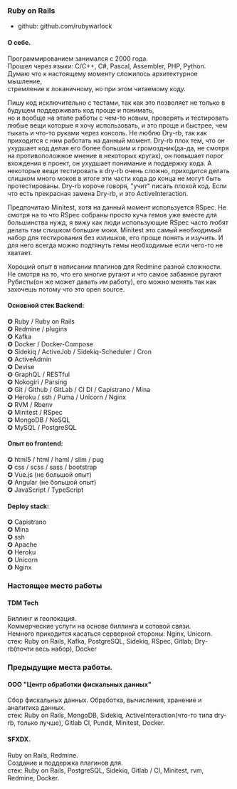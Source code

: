 ### Ruby on Rails  
* github: github.com/rubywarlock

#### О себе.  
Программированием занимался с 2000 года.  
Прошел через языки: C/C++, C#, Pascal, Assembler, PHP, Python.  
Думаю что к настоящему моменту сложилось архитектурное мышление,  
стремление к локаничному, но при этом читаемому коду. 

Пишу код исключительно с тестами, так как это позволяет не только в будущем поддерживать код проще и понимать,  
но и вообще на этапе работы с чем-то новым, проверять и тестировать любые вещи которые я хочу использовать, и это проще и быстрее, чем тыкать и что-то руками через консоль.  Не люблю Dry-rb, так как приходится с ним работать на данный момент. Dry-rb плох тем, что он ухудшает код делая его более большим и громоздник(да-да, не смотря на противоположное мнение в некоторых кругах), он повышает порог вхождения в проект, он ухудшает понимание и поддержку кода. А некоторые вещи тестировать в dry-rb очень сложно, приходится делать слишком много моков в итоге эти части кода до конца не могут быть протестированы. Dry-rb короче говоря, "учит" писать плохой код.
Если что есть прекрасная замена Dry-rb, и это ActiveInteraction.

Предпочитаю Minitest, хотя на данный момент используется RSpec. Не смотря на то что RSpec собраны просто куча гемов уже вместе для большинства нужд, я вижу как люди использующие RSpec часто любят делать там слишком большие моки.
Minitest это самый необходимый набор для тестирования без излишков, его проще понять и изучить.
И для него всегда можно подтянуть гемы необходимые если чего-то не хватает.

Хороший опыт в написании плагинов для Redmine разной сложности. Не смотря на то, что его многие ругают и что самое забавное ругают Рубисты(он же может давать им работу), его можно менять так как захочешь потому что это open source.

#### Основной стек Backend:
✪ Ruby / Ruby on Rails  
✪ Redmine / plugins  
✪ Kafka  
✪ Docker / Docker-Compose  
✪ Sidekiq / ActiveJob / Sidekiq-Scheduler / Cron  
✪ ActiveAdmin  
✪ Devise  
✪ GraphQL / RESTful  
✪ Nokogiri / Parsing  
✪ Git / Github / GitLab / CI DI / Capistrano / Mina  
✪ Heroku / ssh / Puma / Unicorn / Nginx  
✪ RVM / Rbenv  
✪ Minitest / RSpec  
✪ MongoDB / NoSQL  
✪ MySQL / PostgreSQL  

#### Опыт во frontend:
✪ html5 / html / haml / slim / pug  
✪ css / scss / sass / bootstrap  
✪ Vue.js (не большой опыт)  
✪ Angular (не большой опыт)  
✪ JavaScript / TypeScript  

#### Deploy stack:
✪ Capistrano  
✪ Mina  
✪ ssh  
✪ Apache  
✪ Heroku  
✪ Unicorn  
✪ Nginx  

### Настоящее место работы

#### TDM Tech
Биллинг и геолокация.  
Коммерческие услуги на основе биллинга и сотовой связи.  
Немного приходится касаться серверной стороны: Nginx, Unicorn.  
стек: Ruby on Rails, Kafka, PostgreSQL, Sidekiq, RSpec, Gitlab, Dry-rb(почти весь набор), Docker

### Предыдущие места работы.

#### ООО "Центр обработки фискальных данных"
Сбор фискальных данных. Обработка, вычисления, хранение и аналитика данных.  
стек: Ruby on Rails, MongoDB, Sidekiq, ActiveInteraction(что-то типа dry-rb, только лучше), Gitlab CI, Pundit, Minitest, Docker.

#### SFXDX.
Ruby on Rails, Redmine.  
Создание и поддержка плагинов для.  
стек: Ruby on Rails, PostgreSQL, Sidekiq, Gitlab / CI, Minitest, rvm, Redmine, Docker.
